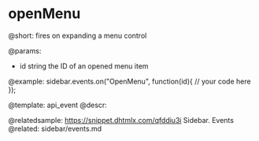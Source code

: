 openMenu
=============

@short:
fires on expanding a menu control

@params:
- id 		string		the ID of an opened menu item

@example:
sidebar.events.on("OpenMenu", function(id){
    // your code here
});


@template: api_event
@descr:


@relatedsample: https://snippet.dhtmlx.com/qfddiu3i	Sidebar. Events
@related: sidebar/events.md